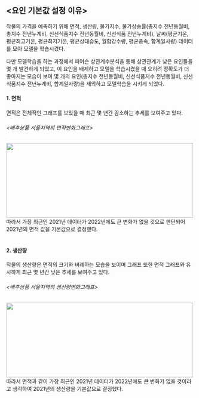 ## <요인 기본값 설정 이유>

작물의 가격을 예측하기 위해 면적, 생산량, 물가지수, 물가상승률(총지수 전년동월비, 총지수 전년누계비, 신선식품지수 전년동월비, 신선식품 전년누계비), 날씨(평균기온, 평균최고기온, 평균최저기온, 평균상대습도, 월합강수량, 평균풍속, 합계일사량) 데이터를 모아 모델을 학습시켰다.

다만 모델학습을 하는 과정에서 피어슨 상관계수분석을 통해 상관관계가 낮은 요인들을 몇 개 발견하게 되었고, 이 요인을 배제하고 모델을 학습시켰을 때 오히려 정확도가 더 좋아지는 모습이 보여 몇 개의 요인(총지수 전년동월비, 신선식품지수 전년동월비, 신선식품지수 전년누계비, 합계일사량)을 제외하고 모델학습을 시키게 되었다.

#### 1. 면적
면적은 전체적인 그래프를 보았을 때 최근 몇 년간 감소하는 추세를 보여주고 있다.
###### <배추상품 서울지역의 면적변화그래프>
<img src="https://user-images.githubusercontent.com/56716976/166150647-311e06a8-a458-4c92-87c2-167e61d64f21.png"  width="500" height="200">
따라서 가장 최근인 2021년 데이터가 2022년에도 큰 변화가 없을 것으로 판단되어 2021년의 면적 값을 기본값으로 결정했다.

<br>
<br>

#### 2. 생산량
작물의 생산량은 면적의 크기와 비례하는 모습을 보이며 그래프 또한 면적 그래프와 유사하게 최근 몇 년간 낮은 추세를 보여주고 있다.
###### <배추상품 서울지역의 생산량변화그래프>
<img src="https://user-images.githubusercontent.com/56716976/166150994-b2892a2d-33ac-443e-98d4-a91bc2c94208.png"  width="500" height="200">
따라서 면적과 같이 가장 최근인 2021년 데이터가 2022년에도 큰 변화가 없을 것이라고 생각하여 2021년의 생산량을 기본값으로 결정했다.







